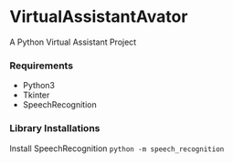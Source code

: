 # VirtualAssistantAvator
A Python Virtual Assistant Project 
### Requirements
- Python3
- Tkinter
- SpeechRecognition


### Library Installations
Install SpeechRecognition
`python -m speech_recognition`
